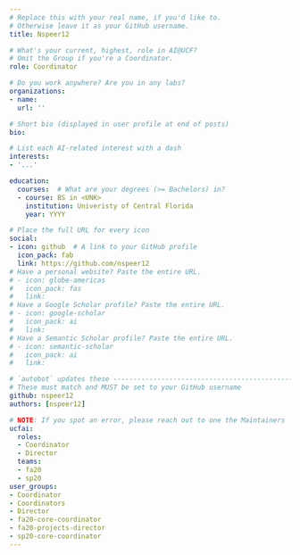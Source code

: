 ```yaml
---
# Replace this with your real name, if you'd like to.
# Otherwise leave it as your GitHub username.
title: Nspeer12

# What's your current, highest, role in AI@UCF?
# Omit the Group if you're a Coordinator.
role: Coordinator

# Do you work anywhere? Are you in any labs?
organizations:
- name:
  url: ''

# Short bio (displayed in user profile at end of posts)
bio:

# List each AI-related interest with a dash
interests:
- '...'

education:
  courses:  # What are your degrees (>= Bachelors) in?
  - course: BS in <UNK>
    institution: Univeristy of Central Florida
    year: YYYY

# Place the full URL for every icon
social:
- icon: github  # A link to your GitHub profile
  icon_pack: fab
  link: https://github.com/nspeer12
# Have a personal website? Paste the entire URL.
# - icon: globe-americas
#   icon_pack: fas
#   link: 
# Have a Google Scholar profile? Paste the entire URL.
# - icon: google-scholar
#   icon_pack: ai
#   link: 
# Have a Semantic Scholar profile? Paste the entire URL.
# - icon: semantic-scholar
#   icon_pack: ai
#   link: 

# `autobot` updates these ----------------------------------------------------
# These must match and MUST be set to your GitHub username
github: nspeer12
authors: [nspeer12]

# NOTE: If you spot an error, please reach out to one the Maintainers
ucfai:
  roles:
  - Coordinator
  - Director
  teams:
  - fa20
  - sp20
user_groups:
- Coordinator
- Coordinators
- Director
- fa20-core-coordinator
- fa20-projects-director
- sp20-core-coordinator
---
```

